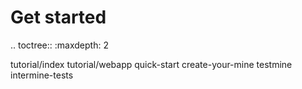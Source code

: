Get started
===========

.. toctree::
   :maxdepth: 2
   
   tutorial/index
   tutorial/webapp
   quick-start
   create-your-mine
   testmine
   intermine-tests
